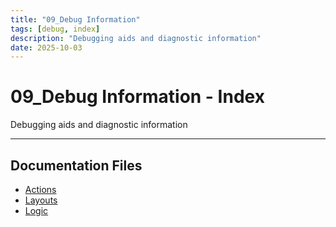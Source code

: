 ```yaml
---
title: "09_Debug Information"
tags: [debug, index]
description: "Debugging aids and diagnostic information"
date: 2025-10-03
---
```


# 09_Debug Information - Index

Debugging aids and diagnostic information

---

## Documentation Files

- [Actions](debug/actions)
- [Layouts](debug/layouts)
- [Logic](debug/logic)
